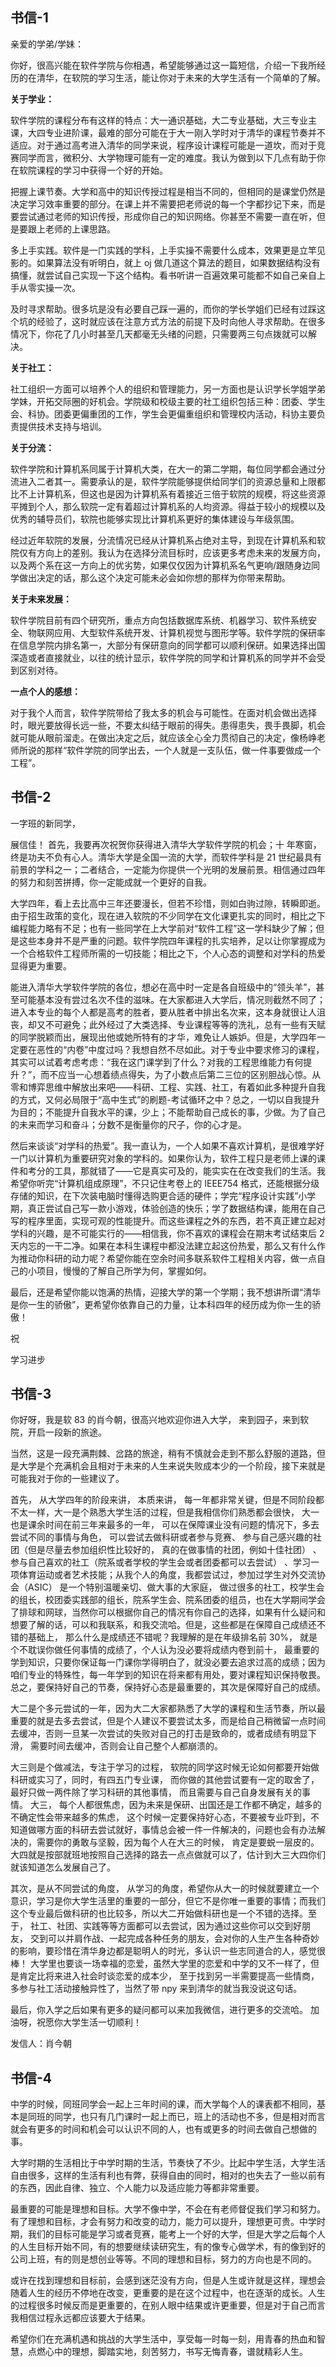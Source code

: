 ## 书信-1

亲爱的学弟/学妹：

你好，很高兴能在软件学院与你相遇，希望能够通过这一篇短信，介绍一下我所经历的在清华，在软院的学习生活，能让你对于未来的大学生活有一个简单的了解。

**关于学业：**

软件学院的课程分布有这样的特点：大一通识基础，大二专业基础，大三专业主课，大四专业进阶课，最难的部分可能在于大一刚入学时对于清华的课程节奏并不适应。对于通过高考进入清华的同学来说，程序设计课程可能是一道坎，而对于竞赛同学而言，微积分、大学物理可能有一定的难度。我认为做到以下几点有助于你在软院课程的学习中获得一个好的开始。

把握上课节奏。大学和高中的知识传授过程是相当不同的，但相同的是课堂仍然是决定学习效率重要的部分。在课上并不需要把老师说的每一个字都抄记下来，而是要尝试通过老师的知识传授，形成你自己的知识网络。你甚至不需要一直在听，但是要跟上老师的上课思路。

多上手实践。软件是一门实践的学科，上手实操不需要什么成本，效果更是立竿见影的。如果算法没有听明白，就上 oj 做几道这个算法的题目，如果数据结构没有搞懂，就尝试自己实现一下这个结构。看书听讲一百遍效果可能都不如自己亲自上手从零实操一次。

及时寻求帮助。很多坑是没有必要自己踩一遍的，而你的学长学姐们已经有过踩这个坑的经验了，这时就应该在注意方式方法的前提下及时向他人寻求帮助。在很多情况下，你花了几小时甚至几天都毫无头绪的问题，只需要两三句点拨就可以解决。

**关于社工：**

社工组织一方面可以培养个人的组织和管理能力，另一方面也是认识学长学姐学弟学妹，开拓交际圈的好机会。学院级和校级主要的社工组织包括三种：团委、学生会、科协。团委更偏重团的工作，学生会更偏重组织和管理校内活动，科协主要负责提供技术支持与培训。

**关于分流：**

软件学院和计算机系同属于计算机大类，在大一的第二学期，每位同学都会通过分流进入二者其一。需要承认的是，软件学院能够提供给同学们的资源总量和上限都比不上计算机系，但这也是因为计算机系有着接近三倍于软院的规模，将这些资源平摊到个人，那么软院一定有着超过计算机系的人均资源。得益于较小的规模以及优秀的辅导员们，软院也能够实现比计算机系更好的集体建设与年级氛围。

经过近年软院的发展，分流情况已经从计算机系占绝对主导，到现在计算机系和软院仅有方向上的差别。我认为在选择分流目标时，应该更多考虑未来的发展方向，以及两个系在这一方向上的优劣势，如果仅仅因为计算机系名气更响/跟随身边同学做出决定的话，那么这个决定可能未必会如你想的那样为你带来帮助。

**关于未来发展：**

软件学院目前有四个研究所，重点方向包括数据库系统、机器学习、软件系统安全、物联网应用、大型软件系统开发、计算机视觉与图形学等。软件学院的保研率在信息学院内排名第一，大部分有保研意向的同学都可以顺利保研。如果选择出国深造或者直接就业，以往的统计显示，软件学院的同学和计算机系的同学并不会受到区别对待。

**一点个人的感想：**

对于我个人而言，软件学院带给了我太多的机会与可能性。在面对机会做出选择时，眼光要放得长远一些，不要太纠结于眼前的得失。患得患失，畏手畏脚，机会就可能从眼前溜走。在做出决定之后，就应该全心全力贯彻自己的决定，像杨峥老师所说的那样“软件学院的同学出去，一个人就是一支队伍，做一件事要做成一个工程”。

## 书信-2

一字班的新同学，

展信佳！ 首先，我要再次祝贺你获得进入清华大学软件学院的机会；十 年寒窗，终是功夫不负有心人。清华大学是全国一流的大学，而软件学科是 21 世纪最具有前景的学科之一；二者结合，一定能为你提供一个光明的发展前景。相信通过四年的努力和刻苦拼搏，你一定能成就一个更好的自我。

大学四年，看上去比高中三年还要漫长，但若不珍惜，则如白驹过隙，转瞬即逝。由于招生政策的变化，现在进入软院的不少同学在文化课更扎实的同时，相比之下编程能力略有不足；也有一些同学在上大学前对“软件工程”这一学科缺少了解；但是这些本身并不是严重的问题。软件学院四年课程的扎实培养，足以让你掌握成为一个合格软件工程师所需的一切技能；相比之下，个人心态的调整和对学科的热爱显得更为重要。

能进入清华大学软件学院的各位，想必在高中时一定是各自班级中的“领头羊”，甚至可能基本没有尝过名次不佳的滋味。在大家都进入大学后，情况则截然不同了；进入本专业的每个人都是高考的胜者，要从胜者中排出名次来，这本身就很让人沮丧，却又不可避免；此外经过了大类选择、专业课程等等的洗礼，总有一些有天赋的同学脱颖而出，展现出他或她所特有的才华，难免让人嫉妒。但是，大学四年一定要在恶性的“内卷”中度过吗？我想自然不尽如此。对于专业中要求修习的课程，其实可以试着考虑考虑：“我在这门课学到了什么？对我的工程思维能力有何提升？”，而不应当一心想着绩点得失，为了小数点后第二三位的区别胆战心惊。从零和博弈思维中解放出来吧——科研、工程、实践、社工，有着如此多种提升自我的方式，又何必局限于“高中生式”的刷题-考试循环之中？总之，一切以自我提升为目的；不能提升自我水平的课，少上；不能帮助自己成长的事，少做。为了自己的未来而学习和奋斗；分数不是衡量你的尺子，你的心才是。

然后来谈谈“对学科的热爱”。我一直认为，一个人如果不喜欢计算机，是很难学好一门以计算机为重要研究对象的学科的。如果你认为，软件工程只是老师上课的课件和考分的工具，那就错了——它是真实可及的，能实实在在改变我们的生活。我希望你听完“计算机组成原理”，不只记住考卷上的 IEEE754 格式，还能根据分级存储的知识，在下次装电脑时懂得选购更合适的硬件；学完“程序设计实践”小学期，真正尝试自己写一款小游戏，体验创造的快乐；学了数据结构课，能用在自己写的程序里面，实现可观的性能提升。而这些课程之外的东西，若不真正建立起对学科的兴趣，是不可能实行的——相信我，你不喜欢的课程会在期末考试结束后 2 天内忘的一干二净。如果在本科生课程中都没法建立起这份热爱，那么又有什么作为推动你科研的动力呢？希望你能在空余时间多联系软件工程相关内容，做一点自己的小项目，慢慢的了解自己所学为何，掌握如何。

最后，还是希望你能以饱满的热情，迎接大学的第一个学期；我不想讲所谓“清华是你一生的骄傲”，更希望你依靠自己的力量，让本科四年的经历成为你一生的骄傲！

祝

学习进步

## 书信-3

你好呀，我是软 83 的肖今朝，很高兴地欢迎你进入大学， 来到园子，来到软院，开启一段新的旅途。

当然，这是一段充满荆棘、岔路的旅途，稍有不慎就会走到不那么舒服的道路，但是大学是个充满机会且相对于未来的人生来说失败成本少的一个阶段，接下来就是可能我对于你的一些建议了。

首先， 从大学四年的阶段来讲， 本质来讲， 每一年都非常关键，但是不同阶段都不太一样，大一是个熟悉大学生活的过程，但是我相信你们熟悉都会很快， 大一也是课余时间在前三年来最多的一年， 可以在保障课业没有问题的情况下，多去尝试不同的事情与角色， 可以尝试去做科研或者参与竞赛、 参与自己感兴趣的社团（但是尽量去参加组织性比较好的， 真的在做事情的社团，例如十佳社团） 、 参与自己喜欢的社工（院系或者学校的学生会或者团委都可以去尝试） 、学习一项体育运动或者艺术技能；从我个人的角度，我都尝试过，参加过学生对外交流协会（ASIC） 是一个特别温暖亲切、做大事的大家庭， 做过很多的社工，校学生会的组长，校团委实践部的组长，院系学生会、院系团委的组员，也在大学期间学会了排球和网球，当然你可以根据你自己的情况有你自己的选择，如果有什么疑问和想要了解的话，可以和我联系，和我交流哈。但是，这些都是在保障自己成绩还不错的基础上， 那么什么是成绩还不错呢？我理解的是在年级排名前 30%， 就是个不耽误你做任何事情的成绩了，个人认为没必要将成绩内卷到前十， 最重要的学到知识，只要你保证每一门课你学得明白了，就没必要去追求过高的成绩；因为咱们专业的特殊性，每一年学到的知识在将来都有用处，要对课程知识保持敬畏。总之，要保持好自己的节奏，保持好心态是最重要的，其次是保障好自己的成绩。

大二是个多元尝试的一年，因为大二大家都熟悉了大学的课程和生活节奏，所以最重要的就是去多去尝试，但是个人建议不要尝试太多，而是给自己稍微留一点时间去缓冲，否则一旦某一次尝试的失败对自己的打击是致命的，或者成绩有明显下滑， 需要时间去缓冲，否则会让自己整个人都崩溃的。

大三则是个做减法，专注于学习的过程， 软院的同学这时候无论如何都要开始做科研或实习了，同时，有四五门专业课， 而你做的其他尝试要有一定的取舍了，最好只做一两件除了学习科研的其他事情， 而且需要与自己自身发展有关的事情。 大三， 每个人都很焦虑，因为未来是保研、出国还是工作都不确定，越多的不确定性会带来越多的焦虑， 这个时候一定要保持好心态，不要被专业吓到，不知道做哪方面的科研去尝试就好，事情总会被一件一件解决的，问题也会有办法解决的，需要你的勇敢与坚毅，因为每个人在大三的时候， 肯定是要蜕一层皮的。 大四就是按部就班地按照自己选择的路去一点点做就可以了，估计到大三大四你们就该知道怎么发展自己了。

其次，是从不同尝试的角度， 从学习的角度，希望你从大一的时候就要建立一个意识，学习是你大学生活里的重要的一部分，但它不是你唯一重要的事情；而我们这个专业最后做科研的也比较多，所以大二开始做科研也是一个不错的选择。至于， 社工、社团、实践等等方面都可以去尝试，因为通过这些你可以交到好朋友， 交到可以并肩作战、一起完成各种任务的朋友，会对你的人生产生各种奇妙的影响，要珍惜在清华身边都是聪明人的时光，多认识一些志同道合的人，感觉很棒！ 大学里也要谈一场幸福的恋爱，虽然大学里的恋爱和中学的又不一样了，但是肯定比将来进入社会时谈恋爱的成本少， 至于找到另一半需要提高一些情商，多参与社工活动接触异性了，当然了带 npy 来到清华的就当我没说这句话。

最后，你入学之后如果有更多的疑问都可以来加我微信，进行更多的交流哈。 加油呀，祝愿你大学生活一切顺利！

发信人：肖今朝

## 书信-4

中学的时候，同班同学会一起上三年时间的课，而大学每个人的课表都不相同，基本是同班的同学，也只有几门课时一起上而已，班上的活动也不多，但是相对而言就会有更多的时间和机会可以认识不同的人，也有或更多的时间去做自己想做的事。  

大学时期的生活相比于中学时期的生活，节奏快了不少。比起中学生活，大学生活自由很多，这样的生活有利也有弊，获得自由的同时，相对的也失去了一些以前有的东西，因此自律、独立、个人能力以及适应能力等都非常重要。

最重要的可能是理想和目标。大学不像中学，不会在有老师督促我们学习和努力。有了理想和目标，才会有努力和改变的动力，能力可以提升，理想更可贵。中学时期，我们的目标可能是学习或者竞赛，能考上一个好的大学，但是大学之后每个人的人生目标开始不同，有的想要继续读研究生，有的像专心做学术，有的像到好的公司上班，有的则是想创业等等。不同的理想和目标，努力的方向也是不同的。

或许在找到理想和目标前，会感到迷茫没有方向，但是人生或许就是这样，理想会随着人生的经历不停地在改变，更重要的是在这个过程中，也在逐渐的成长。人生的过程很多时候反而是更重要的，在别人眼中结果或许更重要，但是对于自己而言我相信过程永远都应该要大于结果。

希望你们在充满机遇和挑战的大学生活中，享受每一时每一刻，用青春的热血和智慧，点燃心中的理想，脚踏实地，刻苦努力，书写无悔青春，谱就精彩人生。
